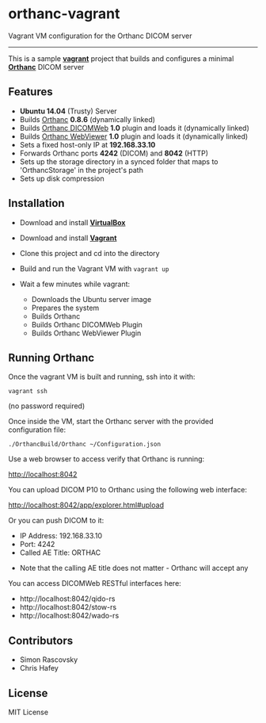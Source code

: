 # orthanc-vagrant
Vagrant VM configuration for the Orthanc DICOM server

---

This is a sample **[vagrant](https://www.vagrantup.com/)** project that builds and configures a minimal **[Orthanc](http://www.orthanc-server.com/)** DICOM server


## Features

- **Ubuntu 14.04** (Trusty) Server
- Builds [Orthanc](http://www.orthanc-server.com/) **0.8.6** (dynamically linked)
- Builds [Orthanc DICOMWeb](https://bitbucket.org/sjodogne/orthanc-dicomweb/overview) **1.0** plugin and loads it (dynamically linked)
- Builds [Orthanc WebViewer](https://code.google.com/p/orthanc-webviewer/) **1.0** plugin and loads it (dynamically linked)
- Sets a fixed host-only IP at **192.168.33.10**
- Forwards Orthanc ports **4242** (DICOM) and **8042** (HTTP)
- Sets up the storage directory in a synced folder that maps to 'OrthancStorage' in the project's path
- Sets up disk compression

## Installation

- Download and install **[VirtualBox](https://www.virtualbox.org/wiki/Downloads)**
- Download and install **[Vagrant](http://www.vagrantup.com/downloads.html)**

- Clone this project and cd into the directory
- Build and run the Vagrant VM with `vagrant up`
- Wait a few minutes while vagrant:
	- Downloads the Ubuntu server image
	- Prepares the system
	- Builds Orthanc
	- Builds Orthanc DICOMWeb Plugin
	- Builds Orthanc WebViewer Plugin


## Running Orthanc

Once the vagrant VM is built and running, ssh into it with:

	vagrant ssh
	
(no password required)
	
Once inside the VM, start the Orthanc server with the provided configuration file:

	./OrthancBuild/Orthanc ~/Configuration.json

Use a web browser to access verify that Orthanc is running:

[http://localhost:8042](http://localhost:8042)

You can upload DICOM P10 to Orthanc using the following web interface:

[http://localhost:8042/app/explorer.html#upload](http://localhost:8042/app/explorer.html#upload)

Or you can push DICOM to it:

- IP Address: 192.168.33.10
- Port: 4242
- Called AE Title: ORTHAC

* Note that the calling AE title does not matter - Orthanc will accept any

You can access DICOMWeb RESTful interfaces here:

- http://localhost:8042/qido-rs
- http://localhost:8042/stow-rs
- http://localhost:8042/wado-rs

## Contributors

- Simon Rascovsky
- Chris Hafey

## License

MIT License
